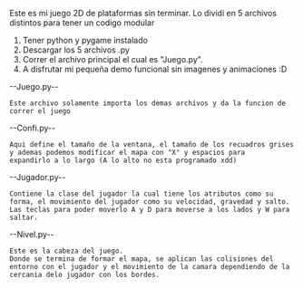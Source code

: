 Este es mi juego 2D de plataformas sin terminar.
Lo dividi en 5 archivos distintos para tener un codigo modular

1. Tener python y pygame instalado
2. Descargar los 5 archivos .py 
3. Correr el archivo principal el cual es "Juego.py".
4. A disfrutar mi pequeña demo funcional sin imagenes y animaciones :D

--Juego.py--

    Este archivo solamente importa los demas archivos y da la funcion de correr el juego

--Confi.py--

    Aqui define el tamaño de la ventana, el tamaño de los recuadros grises y ademas podemos modificar el mapa con "X" y espacios para 
    expandirlo a lo largo (A lo alto no esta programado xdd)

--Jugador.py--

    Contiene la clase del jugador la cual tiene los atributos como su forma, el movimiento del jugador como su velocidad, gravedad y salto. 
    Las teclas para poder moverlo A y D para moverse a los lados y W para saltar.

--Nivel.py--

    Este es la cabeza del juego.
    Donde se termina de formar el mapa, se aplican las colisiones del entorno con el jugador y el movimiento de la camara dependiendo de la cercania delo jugador con los bordes.

